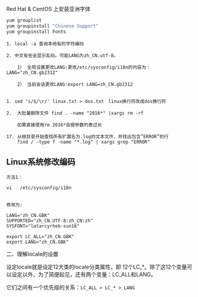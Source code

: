  Red Hat & CentOS 上安装亚洲字体

```bash
yum grouplist
yum groupinstall "Chinese Support"
yum groupinstall Fonts
```
```
1. local -a 查询本地有的字符编码

2. 中文有些会显示乱码。可能LANG为zh_CN.utf-8。

    1） 全局设置更改LANG:更改/etc/sysconfig/i18n的内容为：LANG="zh_CN.gb2312"

    2） 当前会话更改LANG:export LANG=zh_CN.gb2312


1. sed 's/$/\r/' linux.txt > dos.txt　linux换行符改成dos换行符

2.  大批量删除文件 find . -name "2016*" |xargs rm -rf 

    如果直接使用rm 2016*会报参数列表过长

17. 从根目录开始查找所有扩展名为.log的文本文件，并找出包含”ERROR”的行
    find / -type f -name "*.log" | xargs grep "ERROR"
```


## Linux系统修改编码

```
方法1：

vi   /etc/sysconfig/i18n


修改为:

LANG="zh_CN.GBK"
SUPPORTED="zh_CN.UTF-8:zh_CN:zh"
SYSFONT="latarcyrheb-sun16"

export LC_ALL="zh_CN.GBK"
export LANG="zh_CN.GBK"
```
 
二、理解locale的设置

设定locale就是设定12大类的locale分类属性，即 12个LC_*。除了这12个变量可以设定以外，为了简便起见，还有两个变量：LC_ALL和LANG。

它们之间有一个优先级的关系：`LC_ALL > LC_* > LANG`
